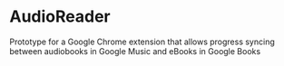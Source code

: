 # AudioReader
Prototype for a Google Chrome extension that allows progress syncing between audiobooks in Google Music and eBooks in Google Books
